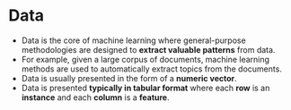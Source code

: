 # Data

- Data is the core of machine learning where general-purpose methodologies are designed to **extract valuable patterns** from data.
- For example, given a large corpus of documents, machine learning methods are used to automatically extract topics from the documents.
- Data is usually presented in the form of a **numeric vector**.
- Data is presented **typically in tabular format** where each **row** is an **instance** and each **column** is a **feature**.
